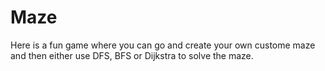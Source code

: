 # Maze
 Here is a fun game where you can go and create your own custome maze and then either use DFS, BFS or Dijkstra to solve the maze. 
